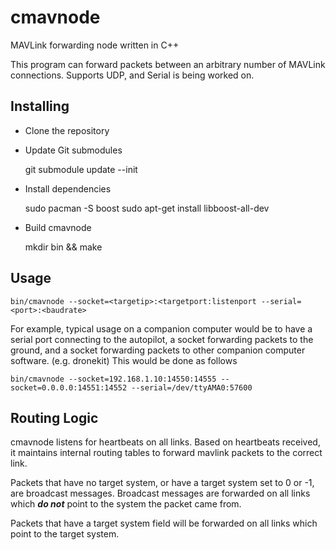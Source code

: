 # cmavnode
MAVLink forwarding node written in C++

This program can forward packets between an arbitrary number of MAVLink connections.
Supports UDP, and Serial is being worked on.

## Installing

- Clone the repository

- Update Git submodules 

    git submodule update --init

- Install dependencies
                            
    sudo pacman -S boost
    sudo apt-get install libboost-all-dev
* Build cmavnode

    mkdir bin && make

## Usage

    bin/cmavnode --socket=<targetip>:<targetport:listenport --serial=<port>:<baudrate>

For example, typical usage on a companion computer would be to have a serial port connecting to the autopilot, a socket forwarding packets to the ground, and a socket forwarding packets to other companion computer software. (e.g. dronekit) This would be done as follows

    bin/cmavnode --socket=192.168.1.10:14550:14555 --socket=0.0.0.0:14551:14552 --serial=/dev/ttyAMA0:57600

## Routing Logic

cmavnode listens for heartbeats on all links. Based on heartbeats received, it maintains internal routing tables to forward mavlink packets to the correct link.

Packets that have no target system, or have a target system set to 0 or -1, are broadcast messages. Broadcast messages are forwarded on all links which ***do not*** point to the system the packet came from.

Packets that have a target system field will be forwarded on all links which point to the target system.
